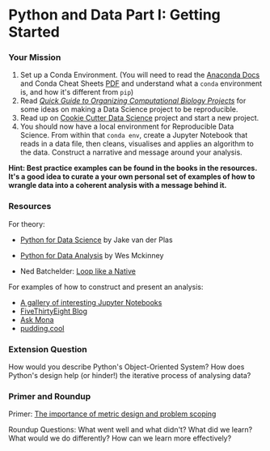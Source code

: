 # Python and Data Part I: Getting Started

### Your Mission

1. Set up a Conda Environment. \(You will need to read the [Anaconda Docs](https://docs.anaconda.com/anaconda/) and Conda Cheat Sheets [PDF](https://docs.anaconda.com/_downloads/Anaconda-Starter-Guide-Cheat-Sheet.pdf) and understand what a `conda` environment is, and how it's different from `pip`\)
2. Read [*Quick Guide to Organizing Computational Biology Projects*](http://journals.plos.org/ploscompbiol/article?id=10.1371/journal.pcbi.1000424) for some ideas on making a Data Science project to be reproducible.
3. Read up on [Cookie Cutter Data Science](https://drivendata.github.io/cookiecutter-data-science/) project and start a new project.
4. You should now have a local environment for Reproducible Data Science. From within that `conda env`, create a Jupyter Notebook that reads in a data file, then cleans, visualises and applies an algorithm to the data. Construct a narrative and message around your analysis.

**Hint: Best practice examples can be found in the books in the resources. It's a good idea to curate a your own personal set of examples of how to wrangle data into a coherent analysis with a message behind it.**

### Resources

For theory:
* [Python for Data Science](https://github.com/jakevdp/PythonDataScienceHandbook) by Jake van der Plas

* [Python for Data Analysis](https://github.com/wesm/pydata-book) by Wes Mckinney

* Ned Batchelder: [Loop like a Native](https://nedbatchelder.com/text/iter.html)

For examples of how to construct and present an analysis: 
* [A gallery of interesting Jupyter Notebooks](https://github.com/jupyter/jupyter/wiki/A-gallery-of-interesting-Jupyter-Notebooks)
* [FiveThirtyEight Blog](http://fivethirtyeight.com/)
* [Ask Mona](https://fivethirtyeight.com/tag/ask-mona/) 
* [pudding.cool](https://pudding.cool/)

### Extension Question

How would you describe Python's Object-Oriented System? How does Python's design help \(or hinder!\) the iterative process of analysing data?

### Primer and Roundup

Primer: [The importance of metric design and problem scoping](https://medium.com/what-to-build/is-anything-worth-maximizing-d11e648eb56f) 

Roundup Questions: What went well and what didn't? What did we learn? What would we do differently? How can we learn more effectively?


